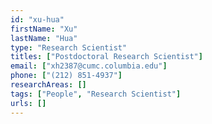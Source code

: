 ```yaml
---
id: "xu-hua"
firstName: "Xu"
lastName: "Hua"
type: "Research Scientist"
titles: ["Postdoctoral Research Scientist"]
email: ["xh2387@cumc.columbia.edu"]
phone: ["(212) 851-4937"]
researchAreas: []
tags: ["People", "Research Scientist"]
urls: []
---
```


